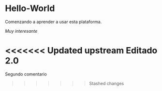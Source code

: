 # Hello-World
Comenzando a aprender a usar esta plataforma.

*Muy interesante*

<<<<<<< Updated upstream
**Editado 2.0**
=======
Segundo comentario
>>>>>>> Stashed changes
